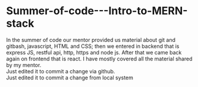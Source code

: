# Summer-of-code---Intro-to-MERN-stack
In the summer of code our mentor provided us material about git and gitbash, javascript, HTML and CSS; then we entered in backend that is express JS, restful api, http, https and node js. After that we came back again on frontend that is react.
I have mostly covered all the material shared by my mentor.
<br>
Just edited it to commit a change via github.
<br>
Just edited it to commit a change from local system
<br>
